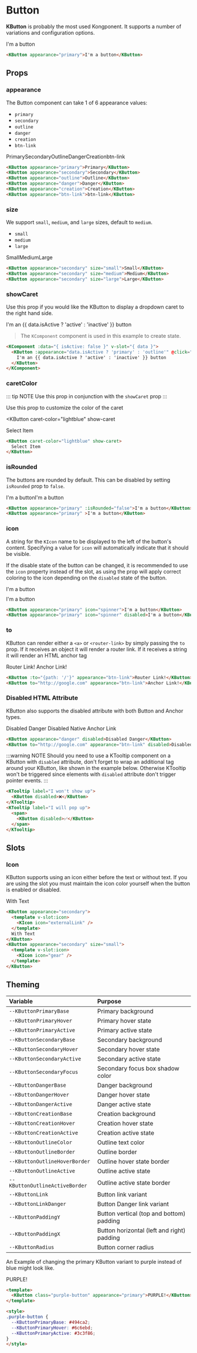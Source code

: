 # Button

**KButton** is probably the most used Kongponent. It supports a number of variations
and configuration options.

<KButton appearance="primary">I'm a button</KButton>

```html
<KButton appearance="primary">I'm a button</KButton>
```

## Props

### appearance

The Button component can take 1 of 6 appearance values:

- `primary`
- `secondary`
- `outline`
- `danger`
- `creation`
- `btn-link`

<div class="spacing-container">
  <KButton appearance="primary">Primary</KButton>
  <KButton appearance="secondary">Secondary</KButton>
  <KButton appearance="outline">Outline</KButton>
  <KButton appearance="danger">Danger</KButton>
  <KButton appearance="creation">Creation</KButton>
  <KButton appearance="btn-link">btn-link</KButton>
</div>

```html
<KButton appearance="primary">Primary</KButton>
<KButton appearance="secondary">Secondary</KButton>
<KButton appearance="outline">Outline</KButton>
<KButton appearance="danger">Danger</KButton>
<KButton appearance="creation">Creation</KButton>
<KButton appearance="btn-link">btn-link</KButton>
```

### size

We support `small`, `medium`, and `large` sizes, default to `medium`.

- `small`
- `medium`
- `large`

<div class="spacing-container">
  <KButton appearance="secondary" size="small">Small</KButton>
  <KButton appearance="secondary" size="medium">Medium</KButton>
  <KButton appearance="secondary" size="large">Large</KButton>
</div>

```html
<KButton appearance="secondary" size="small">Small</KButton>
<KButton appearance="secondary" size="medium">Medium</KButton>
<KButton appearance="secondary" size="large">Large</KButton>
```

### showCaret

Use this prop if you would like the KButton to display a dropdown caret to the right hand side.

<KComponent :data="{ isActive: false}" v-slot="{ data }">
  <KButton :appearance="data.isActive ? 'primary' : 'outline'" @click="data.isActive = !data.isActive" show-caret>I'm an {{ data.isActive ? 'active' : 'inactive' }} button</KButton>
</KComponent>

> The `KComponent` component is used in this example to create state.

```html
<KComponent :data="{ isActive: false }" v-slot="{ data }">
  <KButton :appearance="data.isActive ? 'primary' : 'outline'" @click="data.isActive = !data.isActive" show-caret>
    I'm an {{ data.isActive ? 'active' : 'inactive' }} button
  </KButton>
</KComponent>
```

### caretColor

::: tip NOTE
Use this prop in conjunction with the `showCaret` prop
:::

Use this prop to customize the color of the caret

<KButton
  caret-color="lightblue"
  show-caret
>
  Select Item
</KButton>

```html
<KButton caret-color="lightblue" show-caret>
  Select Item
</KButton>
```

### isRounded

The buttons are rounded by default. This can be disabled by setting `isRounded` prop to `false`.

<div class="spacing-container">
  <KButton appearance="primary" :isRounded="false">I'm a button</KButton>
  <KButton appearance="primary" >I'm a button</KButton>
</div>

```html
<KButton appearance="primary" :isRounded="false">I'm a button</KButton>
<KButton appearance="primary" >I'm a button</KButton>
```

### icon

A string for the `KIcon` name to be displayed to the left of the button's content. Specifying a value for `icon` will automatically indicate that it should be visible.

If the disable state of the button can be changed, it is recommended to use the `icon` property instead of the slot, as using the prop will apply correct
coloring to the icon depending on the `disabled` state of the button.

<div class="icon-prop-demo-section">
  <KButton appearance="primary" icon="spinner">I'm a button</KButton>
  <KButton appearance="primary" icon="spinner" disabled>I'm a button</KButton>
</div>

```html
<KButton appearance="primary" icon="spinner">I'm a button</KButton>
<KButton appearance="primary" icon="spinner" disabled>I'm a button</KButton>
```

### to

KButton can render either a `<a>` or `<router-link>` by simply passing the `to` prop. If it receives an object it will render a router link. If it receives a string it will render an HTML anchor tag

<KButton :to="{path: '/'}" appearance="btn-link">Router Link!</KButton>
<KButton to="http://google.com" appearance="btn-link">Anchor Link!</KButton>

```html
<KButton :to="{path: '/'}" appearance="btn-link">Router Link!</KButton>
<KButton to="http://google.com" appearance="btn-link">Anchor Link!</KButton>
```

### Disabled HTML Attribute

KButton also supports the disabled attribute with both Button and Anchor types.

<KButton appearance="danger" disabled>Disabled Danger</KButton>
<KButton to="http://google.com" appearance="btn-link" disabled>Disabled Native Anchor Link</KButton>

```html
<KButton appearance="danger" disabled>Disabled Danger</KButton>
<KButton to="http://google.com" appearance="btn-link" disabled>Disabled Native Anchor Link</KButton>
```

:::warning NOTE
Should you need to use a KTooltip component on a KButton with `disabled` attribute, don't forget to wrap an additional tag around your KButton, like shown in the example below. Otherwise KTooltip won't be triggered since elements with `disabled` attribute don't trigger pointer events.
:::

<KCard>
  <template #body>
    <div class="spacing-container">
      <KTooltip label="I won't pop up">
        <KButton disabled>❌</KButton>
      </KTooltip>
      <KTooltip label="I will pop up">
        <span>
          <KButton disabled>✅</KButton>
        </span>
      </KTooltip>
    </div>
  </template>
</KCard>

```html
<KTooltip label="I won't show up">
  <KButton disabled>❌</KButton>
</KTooltip>
<KTooltip label="I will pop up">
  <span>
    <KButton disabled>✅</KButton>
  </span>
</KTooltip>
```

## Slots

### Icon

KButton supports using an icon either before the text or without text. If you are using the slot you must maintain the icon color yourself when the button is enabled or disabled.

<div class="spacing-container">
  <KButton appearance="secondary">
    <template v-slot:icon>
      <KIcon icon="externalLink" color="#003694"/>
    </template>
    With Text
  </KButton>
  <KButton appearance="secondary" size="small">
    <template v-slot:icon>
      <KIcon icon="gear" color="#003694"/>
    </template>
  </KButton>
</div>

```html
<KButton appearance="secondary">
  <template v-slot:icon>
    <KIcon icon="externalLink" />
  </template>
  With Text
</KButton>
<KButton appearance="secondary" size="small">
  <template v-slot:icon>
    <KIcon icon="gear" />
  </template>
</KButton>
```

## Theming

| Variable                       | Purpose                                    |
| :----------------------------- | :----------------------------------------- |
| `--KButtonPrimaryBase`         | Primary background                         |
| `--KButtonPrimaryHover`        | Primary hover state                        |
| `--KButtonPrimaryActive`       | Primary active state                       |
| `--KButtonSecondaryBase`       | Secondary background                       |
| `--KButtonSecondaryHover`      | Secondary hover state                      |
| `--KButtonSecondaryActive`     | Secondary active state                     |
| `--KButtonSecondaryFocus`      | Secondary focus box shadow color           |
| `--KButtonDangerBase`          | Danger background                          |
| `--KButtonDangerHover`         | Danger hover state                         |
| `--KButtonDangerActive`        | Danger active state                        |
| `--KButtonCreationBase`        | Creation background                        |
| `--KButtonCreationHover`       | Creation hover state                       |
| `--KButtonCreationActive`      | Creation active state                      |
| `--KButtonOutlineColor`        | Outline text color                         |
| `--KButtonOutlineBorder`       | Outline border                             |
| `--KButtonOutlineHoverBorder`  | Outline hover state border                 |
| `--KButtonOutlineActive`       | Outline active state                       |
| `--KButtonOutlineActiveBorder` | Outline active state border                |
| `--KButtonLink`                | Button link variant                        |
| `--KButtonLinkDanger`          | Button Danger link variant                 |
| `--KButtonPaddingY`            | Button vertical (top and bottom) padding   |
| `--KButtonPaddingX`            | Button horizontal (left and right) padding |
| `--KButtonRadius`              | Button corner radius                       |

An Example of changing the primary KButton variant to purple instead of blue might
look like.

<KButton class="purple-button" appearance="primary">PURPLE!</KButton>

```html
<template>
  <KButton class="purple-button" appearance="primary">PURPLE!</KButton>
</template>

<style>
.purple-button {
  --KButtonPrimaryBase: #494ca2;
  --KButtonPrimaryHover: #6c6ebd;
  --KButtonPrimaryActive: #3c3f86;
}
</style>
```

<style scoped lang="scss">
@import '@/styles/variables';

.preview-code .preview div {
  display: flex;
  flex-wrap: wrap;
  .button {
    margin-right: 8px;
    margin-bottom: 8px;
  }
}
.purple-button {
  --KButtonPrimaryBase: #494ca2;
  --KButtonPrimaryHover: #6c6ebd;
  --KButtonPrimaryActive: #3c3f86;
}
.icon-prop-demo-section {
  display: flex;
  flex-direction: column;
  align-items: flex-start;
  row-gap: 10px;
  column-gap: 10px;

  @media screen and (min-width: $viewport-sm) {
    flex-direction: row;
  }
}
.spacing-container {
  display: flex;
  gap: $kui-space-40;
  flex-direction: row;
  align-items: baseline;
}
</style>
